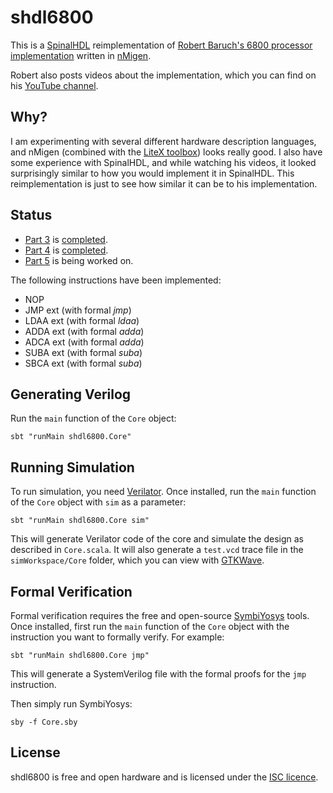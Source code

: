 shdl6800
============
This is a [SpinalHDL](https://github.com/SpinalHDL/SpinalHDL) reimplementation of [Robert Baruch's 6800 processor implementation](https://github.com/RobertBaruch/n6800) written in [nMigen](https://github.com/m-labs/nmigen).

Robert also posts videos about the implementation, which you can find on his [YouTube channel](https://www.youtube.com/channel/UCBcljXmuXPok9kT_VGA3adg). 

## Why?

I am experimenting with several different hardware description languages, and nMigen (combined with the [LiteX toolbox](https://github.com/enjoy-digital/litex)) looks really good.
I also have some experience with SpinalHDL, and while watching his videos, it looked surprisingly similar to how you would implement it in SpinalHDL. This reimplementation is just to see how similar it can be to his implementation.

## Status

- [Part 3](https://www.youtube.com/watch?v=aLQqOxnVMOQ) is [completed](https://github.com/GuzTech/shdl6800/tree/part_3).
- [Part 4](https://www.youtube.com/watch?v=xqMtyCu4lME) is [completed](https://github.com/GuzTech/shdl6800/tree/part_4).
- [Part 5](https://www.youtube.com/watch?v=9MMb9dSnNvo) is being worked on.

The following instructions have been implemented:

- NOP
- JMP ext (with formal *jmp*)
- LDAA ext (with formal *ldaa*)
- ADDA ext (with formal *adda*)
- ADCA ext (with formal *adda*)
- SUBA ext (with formal *suba*)
- SBCA ext (with formal *suba*)

## Generating Verilog

Run the `main` function of the `Core` object:

```
sbt "runMain shdl6800.Core"
```

## Running Simulation

To run simulation, you need [Verilator](https://www.veripool.org/wiki/verilator). Once installed, run the `main` function of the `Core` object with `sim` as a parameter:

```
sbt "runMain shdl6800.Core sim"
```

This will generate Verilator code of the core and simulate the design as described in `Core.scala`. It will also generate a `test.vcd` trace file in the `simWorkspace/Core` folder, which you can view with [GTKWave](http://gtkwave.sourceforge.net/).

## Formal Verification

Formal verification requires the free and open-source [SymbiYosys](https://symbiyosys.readthedocs.io/en/latest/quickstart.html) tools. Once installed, first run the `main` function of the `Core` object with the instruction you want to formally verify. For example:

```
sbt "runMain shdl6800.Core jmp"
```

This will generate a SystemVerilog file with the formal proofs for the `jmp` instruction.

Then simply run SymbiYosys:

```
sby -f Core.sby
```

## License

shdl6800 is free and open hardware and is licensed under the [ISC licence](http://en.wikipedia.org/wiki/ISC_license).
